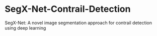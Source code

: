 # SegX-Net-Contrail-Detection
SegX-Net: A novel image segmentation approach for contrail detection using deep learning

